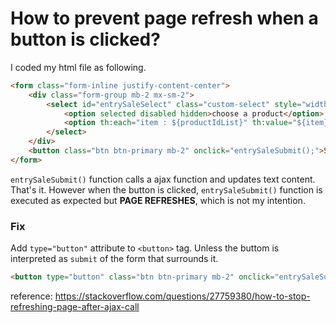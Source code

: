 # How to prevent page refresh when a button is clicked?

I coded my html file as following.

```html
<form class="form-inline justify-content-center">
    <div class="form-group mb-2 mx-sm-2">
        <select id="entrySaleSelect" class="custom-select" style="width:auto;">
            <option selected disabled hidden>choose a product</option>
            <option th:each="item : ${productIdList}" th:value="${item}" th:utext="${item}"></option>
        </select>
    </div>
    <button class="btn btn-primary mb-2" onclick="entrySaleSubmit();">Submit</button>
</form>
```

`entrySaleSubmit()` function calls a ajax function and updates text content. That's it.
However when the button is clicked, `entrySaleSubmit()` function is executed as expected but **PAGE REFRESHES**, which is not my intention.

### Fix
Add `type="button"` attribute to `<button>` tag. Unless the buttom is interpreted as `submit` of the form that surrounds it.

```html
<button type="button" class="btn btn-primary mb-2" onclick="entrySaleSubmit();">Submit</button>
``` 

reference: https://stackoverflow.com/questions/27759380/how-to-stop-refreshing-page-after-ajax-call
